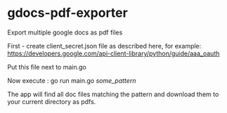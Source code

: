 # gdocs-pdf-exporter
Export multiple google docs as pdf files

First  - create client_secret.json file as described here, for example:
https://developers.google.com/api-client-library/python/guide/aaa_oauth

Put this file next to main.go

Now execute :
go run main.go *some_pattern*
  
The app will find all doc files matching the pattern and download them to your current directory as pdfs.
